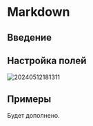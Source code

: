 # Markdown

## Введение

## Настройка полей

![20240512181311](https://static-docs.nocobase.com/20240512181311.png)

## Примеры

Будет дополнено.